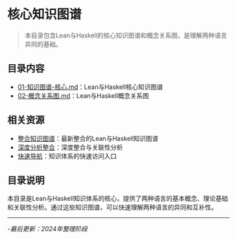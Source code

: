 # 核心知识图谱

> 本目录包含Lean与Haskell的核心知识图谱和概念关系图，是理解两种语言异同的基础。

## 目录内容

- [01-知识图谱-核心.md](01-知识图谱-核心.md)：Lean与Haskell核心知识图谱
- [02-概念关系图.md](02-概念关系图.md)：Lean与Haskell概念关系图

## 相关资源

- [整合知识图谱](../lean_haskell_knowledge_graph.md)：最新整合的Lean与Haskell知识图谱
- [深度分析整合](../02-深度分析/01-深度分析-整合.md)：深度整合与关联性分析
- [快速导航](../快速导航_更新版.md)：知识体系的快速访问入口

## 目录说明

本目录是Lean与Haskell知识体系的核心，提供了两种语言的基本概念、理论基础和关联性分析。通过这些知识图谱，可以快速理解两种语言的异同和互补性。

---

-*最后更新：2024年整理阶段*
